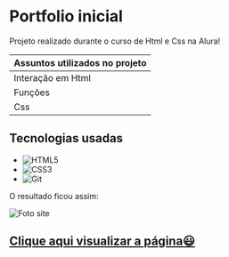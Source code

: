 # Portfolio inicial
<p> Projeto realizado durante o curso de Html e Css na Alura! </p>

Assuntos utilizados no projeto|
------- | 
Interação em Html|
Funções |
Css |


## Tecnologias usadas 
- ![HTML5](https://img.shields.io/badge/HTML5-E34F26?style=for-the-badge&logo=html5&logoColor=white)
- ![CSS3](https://img.shields.io/badge/CSS3-1572B6?style=for-the-badge&logo=css3&logoColor=white)
- ![Git](https://img.shields.io/badge/GIT-E44C30?style=for-the-badge&logo=git&logoColor=white)


<p>O resultado ficou assim:</p>

![Foto site](https://github.com/user-attachments/assets/ce51f4e5-a04c-413e-a5ab-579d7871d04c)

## [Clique aqui visualizar a página😃](https://devcayna.github.io/proj_portifolio/)

